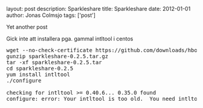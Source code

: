 layout: post
description: Sparkleshare
title: Sparkleshare
date: 2012-01-01
author: Jonas Colmsjo
tags: ['post']

Yet another post







Gick inte att installera pga. gammal intltool i centos

<pre>
wget --no-check-certificate https://github.com/downloads/hbons/SparkleShare/sparkleshare-0.2.5.tar.gz
gunzip sparkleshare-0.2.5.tar.gz 
tar -xf sparkleshare-0.2.5.tar
cd sparkleshare-0.2.5
yum install intltool
./configure

checking for intltool >= 0.40.6... 0.35.0 found
configure: error: Your intltool is too old.  You need intltool 0.40.6 or later.
</pre>
